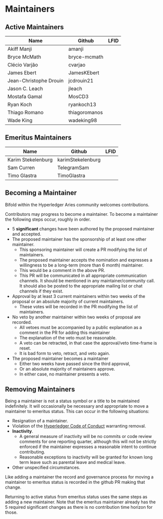 # Maintainers

## Active Maintainers

<!-- Please keep this sorted alphabetically by github -->

| Name                   | Github       | LFID |
| ---------------------- | ------------ | ---- |
| Akiff Manji            | amanji       |      |
| Bryce McMath           | bryce-mcmath |      |
| Clécio Varjão          | cvarjao      |      |
| James Ebert            | JamesKEbert  |      |
| Jean-Christophe Drouin | jcdrouin21   |      |
| Jason C. Leach         | jleach       |      |
| Mostafa Gamal          | MosCD3       |      |
| Ryan Koch              | ryankoch13   |      |
| Thiago Romano          | thiagoromanos|      |
| Wade King              | wadeking98   |      |

## Emeritus Maintainers

| Name               | Github            | LFID |
| ------------------ | ----------------- | ---- |
| Karim Stekelenburg | karimStekelenburg |      |
| Sam Curren         | TelegramSam       |      |
| Timo Glastra       | TimoGlastra       |      |

## Becoming a Maintainer

Bifold within the Hyperledger Aries community welcomes contributions.

Contributors may progress to become a maintainer. To become a maintainer the following steps occur, roughly in order.

- 5 **significant** changes have been authored by the proposed maintainer and accepted.
- The proposed maintainer has the sponsorship of at least one other maintainer.
  - This sponsoring maintainer will create a PR modifying the list of
    maintainers.
  - The proposed maintainer accepts the nomination and expresses a willingness
    to be a long-term (more than 6 month) maintainer.
  - This would be a comment in the above PR.
  - This PR will be communicated in all appropriate communication channels. It
    should be mentioned in any maintainer/community call. It should also be
    posted to the appropriate mailing list or chat channels if they exist.
- Approval by at least 3 current maintainers within two weeks of the proposal or an absolute majority of current maintainers.
  - These votes will be recorded in the PR modifying the list of maintainers.
- No veto by another maintainer within two weeks of proposal are recorded.
  - All vetoes must be accompanied by a public explanation as a comment in the
    PR for adding this maintainer
  - The explanation of the veto must be reasonable.
  - A veto can be retracted, in that case the approval/veto time-frame is reset.
  - It is bad form to veto, retract, and veto again.
- The proposed maintainer becomes a maintainer
  - Either two weeks have passed since the third approval,
  - Or an absolute majority of maintainers approve.
  - In either case, no maintainer presents a veto.

## Removing Maintainers

Being a maintainer is not a status symbol or a title to be maintained indefinitely. It will occasionally be necessary and appropriate to move a
maintainer to emeritus status. This can occur in the following situations:

- Resignation of a maintainer.
- Violation of the [Hyperledger Code of
  Conduct](https://wiki.hyperledger.org/display/HYP/Hyperledger+Code+of+Conduct) warranting removal.
- **Inactivity**.
  - A general measure of inactivity will be no commits or code review comments for one reporting quarter, although this will not be strictly enforced if the maintainer expresses a reasonable intent to continue contributing.
  - Reasonable exceptions to inactivity will be granted for known long term leave such as parental leave and medical leave.
- Other unspecified circumstances.

Like adding a maintainer the record and governance process for moving a maintainer to emeritus status is recorded in the github PR making that change.

Returning to active status from emeritus status uses the same steps as adding a new maintainer. Note that the emeritus maintainer already has the 5 required significant changes as there is no contribution time horizon for those.
